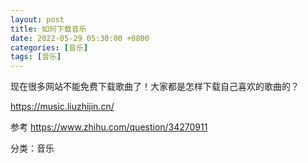```yaml
---
layout: post
title: 如何下载音乐
date: 2022-05-29 05:30:00 +0800
categories: [音乐]
tags: [音乐]
---
```


现在很多网站不能免费下载歌曲了！大家都是怎样下载自己喜欢的歌曲的？

https://music.liuzhijin.cn/

参考
https://www.zhihu.com/question/34270911

分类：音乐